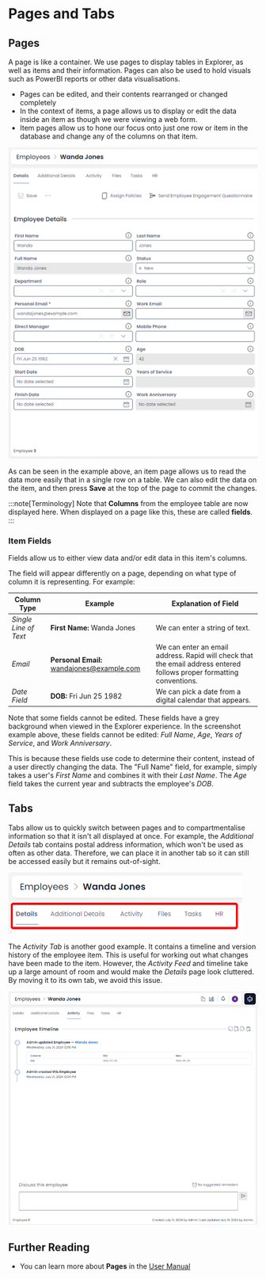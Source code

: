 # Pages and Tabs

## Pages

A page is like a container. We use pages to display tables in Explorer, as well as items and their information. Pages can also be used to hold visuals such as PowerBI reports or other data visualisations.

- Pages can be edited, and their contents rearranged or changed completely
- In the context of items, a page allows us to display or edit the data inside an item as though we were viewing a web form.
- Item pages allow us to hone our focus onto just one row or item in the database and change any of the columns on that item.

![A screenshot of the item page for the fictional employee "Wanda Jones". It contains all the usual fields mentioned previously, such as: First Name, Last Name, Status, DOB, etc.](<item page.png>)

As can be seen in the example above, an item page allows us to read the data more easily that in a single row on a table. We can also edit the data on the item, and then press **Save** at the top of the page to commit the changes.

:::note[Terminology]
Note that **Columns** from the employee table are now displayed here. When displayed on a page like this, these are called **fields**.
:::

### Item Fields

Fields allow us to either view data and/or edit data in this item's columns.

The field will appear differently on a page, depending on what type of column it is representing. For example:

| Column Type | Example | Explanation of Field |
| --- | --- | --- |
| *Single Line of Text* | **First Name:** Wanda Jones | We can enter a string of text. |
| *Email* | **Personal Email:** wandajones@example.com | We can enter an email address. Rapid will check that the email address entered follows proper formatting conventions. |
| *Date Field* | **DOB:** Fri Jun 25 1982 | We can pick a date from a digital calendar that appears. |

Note that some fields cannot be edited. These fields have a grey background when viewed in the Explorer experience. In the screenshot example above, these fields cannot be edited: *Full Name*, *Age*, *Years of Service*, and *Work Anniversary*.

This is because these fields use code to determine their content, instead of a user directly changing the data. The "Full Name" field, for example, simply takes a user's *First Name* and combines it with their *Last Name*. The *Age* field takes the current year and subtracts the employee's *DOB*.

## Tabs

Tabs allow us to quickly switch between pages and to compartmentalise information so that it isn't all displayed at once. For example, the *Additional Details* tab contains postal address information, which won't be used as often as other data. Therefore, we can place it in another tab so it can still be accessed easily but it remains out-of-sight.

![A screenshot of the top of an employee item page titled "Wanda Jones". The screenshot is annotated with a red box to highlight the location and appearance of tabs. The tabs are as follows: Details, Additional Details, Activity, Files, Tasks, HR. The "Details" tab is currently selected as it is emboldened and underlined.](tabs.png)

The *Activity Tab* is another good example. It contains a timeline and version history of the employee item. This is useful for working out what changes have been made to the item. However, the *Activity Feed* and timeline take up a large amount of room and would make the *Details* page look cluttered. By moving it to its own tab, we avoid this issue.

![A screenshot of the activity feed as it appears in a tab. It has a heading that reads "Employee Timeline". There is a timeline of events with most recent events at the top and oldest events at the bottom. There is also a textbox where notes and discussions can be made.](<activity feed.png>)

## Further Reading
- You can learn more about **Pages** in the [User Manual](</docs/Rapid/User%20Manual/Explorer/Pages>)